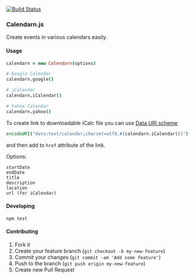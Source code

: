 [![Build Status](https://travis-ci.org/nashby/calendarn.js.png?branch=master)](https://travis-ci.org/nashby/calendarn.js)
### Calendarn.js

Create events in various calendars easily.

#### Usage

```coffeescript
calendarn = new Calendarn(options)

# Google Calendar
calendarn.google()

# iCalendar
calendarn.iCalendar()

# Yahoo Calendar
calendarn.yahoo()
```

To create link to downloadable iCalc file you can use [Data URI scheme](http://en.wikipedia.org/wiki/Data_URI_scheme)

```coffeescript
encodeURI("data:text/calendar;charset=utf8,#{calendarn.iCalendar()}")
```

and then add to `href` attribute of the link.

Options:

```
startDate
endDate
title
description
location
url (for iCalendar)
```

#### Developing

```
npm test
```

#### Contributing

1. Fork it
2. Create your feature branch (`git checkout -b my-new-feature`)
3. Commit your changes (`git commit -am 'Add some feature'`)
4. Push to the branch (`git push origin my-new-feature`)
5. Create new Pull Request
